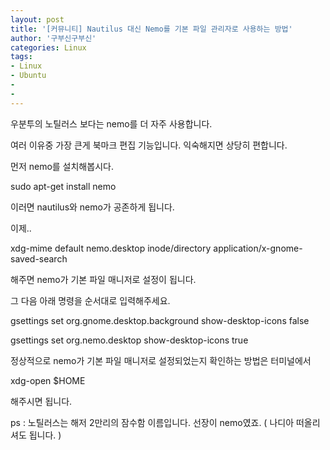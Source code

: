 ```yaml
---
layout: post
title: '[커뮤니티] Nautilus 대신 Nemo를 기본 파일 관리자로 사용하는 방법'
author: '구부신구부신'
categories: Linux
tags:
- Linux
- Ubuntu
-
-
---
```



<script> location.href='https://cafe.naver.com/develoid/862654' ; </script>

우분투의 노틸러스 보다는 nemo를 더 자주 사용합니다.&nbsp;<p>여러 이유중 가장 큰게 북마크 편집 기능입니다. 익숙해지면 상당히 편합니다.&nbsp;</p>
<p>먼저 nemo를 설치해봅시다.&nbsp;</p>
<p>sudo apt-get install nemo</p>
<p>이러면 nautilus와 nemo가 공존하게 됩니다.&nbsp;</p>
<p>이제..</p>
<p>xdg-mime default nemo.desktop inode/directory application/x-gnome-saved-search</p>
<p>해주면 nemo가 기본 파일 매니저로 설정이 됩니다.</p>
<p>그 다음 아래 명령을 순서대로 입력해주세요.</p>
<p>gsettings set org.gnome.desktop.background show-desktop-icons false</p>
<p>gsettings set org.nemo.desktop show-desktop-icons true</p>
<p>정상적으로 nemo가 기본 파일 매니저로 설정되었는지 확인하는 방법은 터미널에서&nbsp;</p>
<p>xdg-open $HOME</p>
<p>해주시면 됩니다.&nbsp;</p>
<p>ps : 노틸러스는 해저 2만리의 잠수함 이름입니다. 선장이 nemo였죠. ( 나디아 떠올리셔도 됩니다. )&nbsp;</p>
